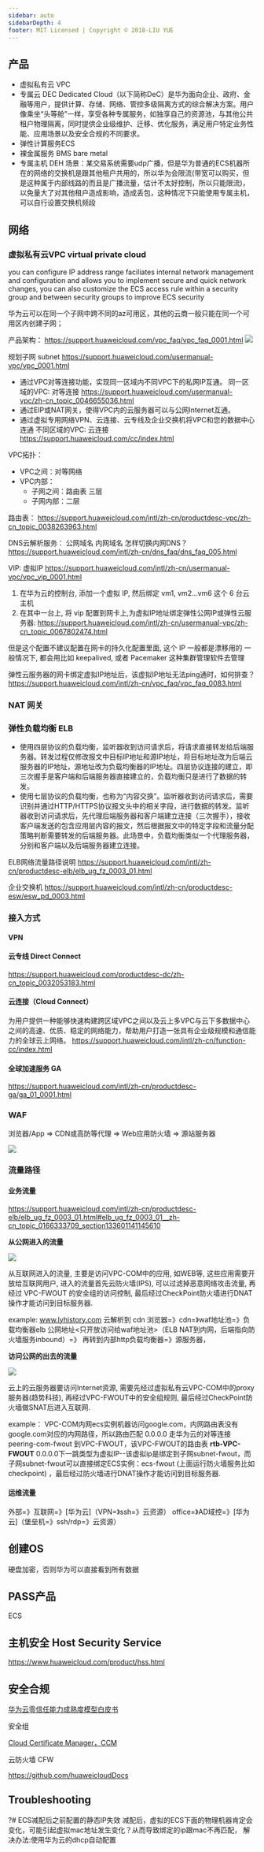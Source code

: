```yaml
---
sidebar: auto
sidebarDepth: 4
footer: MIT Licensed | Copyright © 2018-LIU YUE
---
```


## 产品

+ 虚拟私有云 VPC
+ 专属云 DEC
Dedicated Cloud（以下简称DeC）是华为面向企业、政府、金融等用户，提供计算、存储、网络、管控多级隔离方式的综合解决方案。用户像乘坐“头等舱”一样，享受各种专属服务，如独享自己的资源池，与其他公共租户物理隔离，同时提供企业级维护、迁移、优化服务，满足用户特定业务性能、应用场景以及安全合规的不同要求。
+ 弹性计算服务ECS
+ 裸金属服务 BMS bare metal
+ 专属主机 DEH
    场景：某交易系统需要udp广播，但是华为普通的ECS机器所在的网络的交换机是跟其他租户共用的，所以华为会限流(带宽可以购买，但是这种属于内部线路的而且是广播流量，估计不太好控制，所以只能限流)，以免量大了对其他租户造成影响，造成丢包，这种情况下只能使用专属主机，可以自行设置交换机频段

## 网络

### 虚拟私有云VPC virtual private cloud
you can configure IP address range
faciliates internal network management and configuration and allows you to implement secure and quick network changes, you can also customize the ECS access rule within a security group and between security groups to improve ECS security

华为云可以在同一个子网中跨不同的az可用区，其他的云商一般只能在同一个可用区内创建子网；

产品架构：
https://support.huaweicloud.com/vpc_faq/vpc_faq_0001.html
![](https://support.huaweicloud.com/vpc_faq/zh-cn_image_0000001184839114.png)

规划子网 subnet
https://support.huaweicloud.com/usermanual-vpc/vpc_0001.html

+ 通过VPC对等连接功能，实现同一区域内不同VPC下的私网IP互通。
    同一区域的VPC: 对等连接 https://support.huaweicloud.com/usermanual-vpc/zh-cn_topic_0046655036.html
+ 通过EIP或NAT网关，使得VPC内的云服务器可以与公网Internet互通。
+ 通过虚拟专用网络VPN、云连接、云专线及企业交换机将VPC和您的数据中心连通
    不同区域的VPC: 云连接 https://support.huaweicloud.com/cc/index.html



VPC拓扑：
+ VPC之间：对等网络
+ VPC内部：
    + 子网之间：路由表 三层
    + 子网内部：二层


路由表：
https://support.huaweicloud.com/intl/zh-cn/productdesc-vpc/zh-cn_topic_0038263963.html

DNS云解析服务：
    公网域名
    内网域名
   怎样切换内网DNS？ https://support.huaweicloud.com/intl/zh-cn/dns_faq/dns_faq_005.html

VIP: 虚拟IP
https://support.huaweicloud.com/intl/zh-cn/usermanual-vpc/vpc_vip_0001.html
1. 在华为云的控制台, 添加一个虚拟 IP, 然后绑定 vm1, vm2...vm6 这个 6 台云主机
2. 在其中一台上, 将 vip 配置到网卡上,为虚拟IP地址绑定弹性公网IP或弹性云服务器:
https://support.huaweicloud.com/intl/zh-cn/usermanual-vpc/zh-cn_topic_0067802474.html

但是这个配置不建议配置在网卡的持久化配置里面, 这个 IP 一般都是漂移用的
一般情况下, 都会用比如 keepalived, 或者 Pacemaker 这种集群管理软件去管理

弹性云服务器的网卡绑定虚拟IP地址后，该虚拟IP地址无法ping通时，如何排查？
https://support.huaweicloud.com/intl/zh-cn/vpc_faq/vpc_faq_0083.html

### NAT 网关

### 弹性负载均衡 ELB

+ 使用四层协议的负载均衡，监听器收到访问请求后，将请求直接转发给后端服务器。转发过程仅修改报文中目标IP地址和源IP地址，将目标地址改为后端云服务器的IP地址，源地址改为负载均衡器的IP地址。四层协议连接的建立，即三次握手是客户端和后端服务器直接建立的，负载均衡只是进行了数据的转发。
+ 使用七层协议的负载均衡，也称为“内容交换”。监听器收到访问请求后，需要识别并通过HTTP/HTTPS协议报文头中的相关字段，进行数据的转发。监听器收到访问请求后，先代理后端服务器和客户端建立连接（三次握手），接收客户端发送的包含应用层内容的报文，然后根据报文中的特定字段和流量分配策略判断需要转发的后端服务器。此场景中，负载均衡类似一个代理服务器，分别和客户端以及后端服务器建立连接。

ELB网络流量路径说明 https://support.huaweicloud.com/intl/zh-cn/productdesc-elb/elb_ug_fz_0003_01.html 

企业交换机 https://support.huaweicloud.com/intl/zh-cn/productdesc-esw/esw_pd_0003.html

### 接入方式
#### VPN
#### 云专线 Direct Connect
https://support.huaweicloud.com/productdesc-dc/zh-cn_topic_0032053183.html
#### 云连接（Cloud Connect）
为用户提供一种能够快速构建跨区域VPC之间以及云上多VPC与云下多数据中心之间的高速、优质、稳定的网络能力，帮助用户打造一张具有企业级规模和通信能力的全球云上网络。
https://support.huaweicloud.com/intl/zh-cn/function-cc/index.html

#### 全球加速服务 GA
https://support.huaweicloud.com/intl/zh-cn/productdesc-ga/ga_01_0001.html

### WAF

浏览器/App => CDN或高防等代理 => Web应用防火墙 => 源站服务器

![](/docs/docs_image/software/project_manage/cloud/cloud_huawei_waf.png)

### 流量路径

#### 业务流量
https://support.huaweicloud.com/intl/zh-cn/productdesc-elb/elb_ug_fz_0003_01.html#elb_ug_fz_0003_01__zh-cn_topic_0166333709_section133601141145610

**从公网进入的流量**

![](https://support.huaweicloud.com/intl/zh-cn/productdesc-elb/zh-cn_image_0000001181376003.png)

从互联网进入的流量, 主要是访问VPC-COM中的应用, 如WEB等, 这些应用需要开放给互联网用户, 进入的流量首先云防火墙(IPS), 可以过滤掉恶意网络攻击流量, 再经过 VPC-FWOUT 的安全组的访问控制, 最后经过CheckPoint防火墙进行DNAT操作才能访问到目标服务器. 

example: www.lyhistory.com 云解析到 cdn
浏览器=》cdn=》waf地址池=》负载均衡器elb 公网地址<只开放访问给waf地址池>（ELB NAT到内网，后端指向防火墙服务inbound）=》 再转到内部http负载均衡器=》源服务器，

**访问公网的出去的流量**

![](https://support.huaweicloud.com/intl/zh-cn/productdesc-elb/zh-cn_image_0000001135576398.png)

云上的云服务器要访问Internet资源, 需要先经过虚拟私有云VPC-COM中的proxy服务器(趋势科技), 再经过VPC-FWOUT中的安全组规则, 最后经过CheckPoint防火墙做SNAT后进入互联网.

example：
VPC-COM内网ecs实例机器访问google.com，内网路由表没有google.com对应的内网路径，所以路由匹配 0.0.0.0 走华为云的对等连接peering-com-fwout 到VPC-FWOUT，该VPC-FWOUT的路由表 **rtb-VPC-FWOUT**  0.0.0.0下一跳类型为虚拟IP--该虚拟ip是绑定到子网subnet-fwout，而子网subnet-fwout可以直接绑定ECS实例：ecs-fwout (上面运行防火墙服务比如checkpoint) ，最后经过防火墙进行DNAT操作才能访问到目标服务器. 

#### 运维流量

外部=》互联网=》[华为云]（VPN=》ssh=》云资源）
office=》AD域控=》[华为云]（堡垒机=》ssh/rdp=》云资源）

## 创建OS
硬盘加密，否则华为可以直接看到所有数据

## PASS产品
ECS

## 主机安全 Host Security Service
https://www.huaweicloud.com/product/hss.html

## 安全合规

[华为云零信任能力成熟度模型白皮书](https://res-static.hc-cdn.cn/cloudbu-site/china/zh-cn/TrustCenter/WithePaper/HUAWEICLOUD_ZTCMM.pdf)

安全组

[Cloud Certificate Manager，CCM](https://www.huaweicloud.com/intl/zh-cn/product/scm.html?agencyId=5e86556c08824ce6802d7aaf127f33a7&region=ap-southeast-3)


云防火墙 CFW

https://github.com/huaweicloudDocs


## Troubleshooting

?# ECS减配后之前配置的静态IP失效
减配后，虚拟的ECS下面的物理机器肯定会变化，可能引起虚拟mac地址发生变化？从而导致绑定的ip跟mac不再匹配，
解决办法:使用华为云的dhcp自动配置